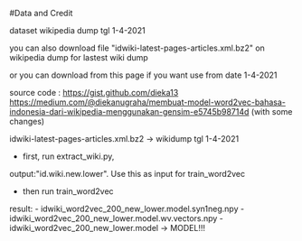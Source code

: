 #Data and Credit

dataset wikipedia dump tgl 1-4-2021

you can also download file
	"idwiki-latest-pages-articles.xml.bz2" on wikipedia dump for lastest wiki dump
	
or you can download from this page if you want use from date 1-4-2021

source code :	https://gist.github.com/dieka13
		https://medium.com/@diekanugraha/membuat-model-word2vec-bahasa-indonesia-dari-wikipedia-menggunakan-gensim-e5745b98714d
		(with some changes)

idwiki-latest-pages-articles.xml.bz2	-> wikidump tgl 1-4-2021

- first, run extract_wiki.py,

output:"id.wiki.new.lower". Use this as input for train_word2vec

- then run train_word2vec

result:
	- idwiki_word2vec_200_new_lower.model.syn1neg.npy
	- idwiki_word2vec_200_new_lower.model.wv.vectors.npy
	- idwiki_word2vec_200_new_lower.model	-> MODEL!!!
	
